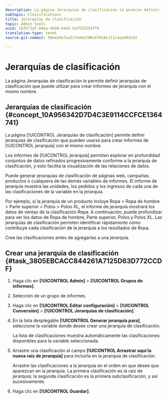 ```yaml
---
description: La página Jerarquías de clasificación le permite definir jerarquías de clasificación que puede utilizar para crear informes de jerarquía con el mismo nombre.
subtopic: Classifications
title: Jerarquías de clasificación
topic: Admin tools
uuid: 1b2b73af-84ea-4b90-b4a5-ba75235547fb
translation-type: tm+mt
source-git-commit: 99ee24efaa517e8da700c67818c111c4aa90dc02

---
```



# Jerarquías de clasificación

La página Jerarquías de clasificación le permite definir jerarquías de clasificación que puede utilizar para crear informes de jerarquía con el mismo nombre.

## Jerarquías de clasificación {#concept_10A956342D7D4C3E9114CCFCE1364741}

La página [!UICONTROL Jerarquías de clasificación] permite definir jerarquías de clasificación que pueden usarse para crear informes de [!UICONTROL jerarquía] con el mismo nombre.

Los informes de [!UICONTROL jerarquía] permiten explorar en profundidad conjuntos de datos refinados progresivamente conforme a la jerarquía de clasificación, y esto facilita la visualización de las relaciones de datos.

Puede generar jerarquías de clasificación de páginas web, campañas, productos o cualquiera de las demás variables de informes. El informe de jerarquía muestra las unidades, los pedidos y los ingresos de cada una de las clasificaciones de la variable en la jerarquía.

Por ejemplo, si la jerarquía de un producto incluye Ropa > Ropa de hombre > Parte superior > Polos > Polos XL, el informe de jerarquía mostrará los datos de ventas de la clasificación Ropa. A continuación, puede profundizar para ver los datos de Ropa de hombre, Parte superior, Polos y Polos XL. Las jerarquías de clasificación permiten identificar rápidamente cómo contribuye cada clasificación de la jerarquía a los resultados de Ropa.

Cree las clasificaciones antes de agregarlas a una jerarquía.

## Crear una jerarquía de clasificación {#task_3805EBCACC844261A7125D63D772CCDF}

<!-- 

t_classification_heirarchy.xml

 -->

1. Haga clic en **[!UICONTROL Admin]** > **[!UICONTROL Grupos de informes]**.
1. Selección de un grupo de informes.
1. Haga clic en **[!UICONTROL Editar configuración]** > **[!UICONTROL Conversión]** > **[!UICONTROL Jerarquías de clasificación]**.
1. En la lista desplegable **[!UICONTROL Generar jerarquía para]**, seleccione la variable donde desee crear una jerarquía de clasificación.

   La lista de clasificaciones muestra automáticamente las clasificaciones disponibles para la variable seleccionada.
1. Arrastre una clasificación al campo **[!UICONTROL Arrastrar aquí la nueva raíz de jerarquía]** para incluirla en la jerarquía de clasificación.

   Arrastre las clasificaciones a la jerarquía en el orden en que desee que aparezcan en la jerarquía. La primera clasificación es la raíz de jerarquía; la segunda clasificación es la primera subclasificación, y así sucesivamente.
1. Haga clic en **[!UICONTROL Guardar]**.
